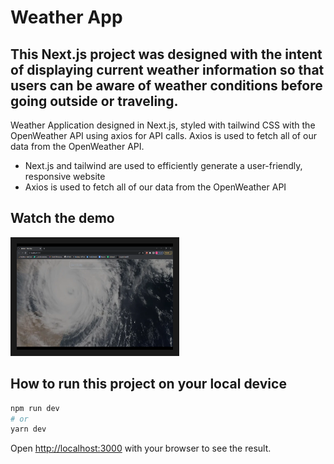 # Weather App

## This Next.js project was designed with the intent of displaying current weather information so that users can be aware of weather conditions before going outside or traveling.

Weather Application designed in Next.js, styled with tailwind CSS with the OpenWeather API using axios for API calls. Axios is used to fetch all of our data from the OpenWeather API.

* Next.js and tailwind are used to efficiently generate a user-friendly, responsive website
* Axios is used to fetch all of our data from the OpenWeather API

## Watch the demo
<a href="https://www.youtube.com/watch?v=P7Sy5SdpQjo" target="_blank">
  <img src="Screenshot_20230126_123355.png"" alt="watch video" width=250 height=170 border=10 />
</a>


## How to run this project on your local device

```bash
npm run dev
# or
yarn dev
```

Open [http://localhost:3000](http://localhost:3000) with your browser to see the result.
